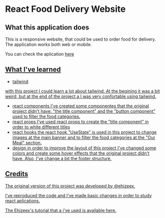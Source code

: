 # React Food Delivery Website

## What this application does

This is a responsive website, that could be used to order food for delivery. The application works both web or mobile.

You can check the aplication <a href="https://cintiabsza.github.io/react-fooddelivery-app/">here 

## What I've learned

* tailwind

with this project I could learn a lot about tailwind. At the begining it was a bit weird, but at the end of the project a I was very confortable using tailwind.
* react components
I've created some componentes that the original  project didn't have: "the title component" and the "button component" used to filter the food categories. 
* react props 
I've used react props to create the "title component" in order to white different titles
* react hooks
the react hook "UseState" is used in this project to change images at the main banner and to filter the food categories at the "Our Meal" section.
* design
in order to improve the layout of this project I've changed some colors and create some hover effects that the original project didn't have. Also, I've change a bit the footer structure.

## Credits

The original version of this project was developed by <a href="https://github.com/ehizeex"> @ehizeex. 

I've reproduced the code and I've made basic changes in order to study react aplications.

The Ehizeex's tutorial that a i've used is available <a href="https://www.youtube.com/watch?v=AcpP5Kca60c"> here.


